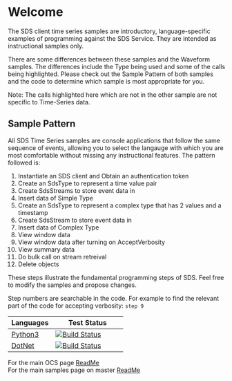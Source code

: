 Welcome
========

The SDS client time series samples are introductory, language-specific examples of programming against the SDS Service. They are intended as instructional samples only.


There are some differences between these samples and the Waveform samples.  The differences include the Type being used and some of the calls being highlighted.  Please check out the Sample Pattern of both samples and the code to determine which sample is most appropriate for you.

Note: The calls highlighted here which are not in the other sample are not specific to Time-Series data.

Sample Pattern
--------------

All SDS Time Series samples are console applications that follow the same sequence of events, allowing you to select the langauge with which you are most comfortable without missing any instructional features. The pattern followed is:

1.  Instantiate an SDS client and Obtain an authentication token
2.  Create an SdsType to represent a time value pair
3.  Create SdsStreams to store event data in
4.  Insert data of Simple Type
5.  Create an SdsType to represent a complex type that has 2 values and a timestamp
6.  Create SdsStream to store event data in
7.  Insert data of Complex Type
8.  View window data
9.  View window data after turning on AcceptVerbosity
10. View summary data
11. Do bulk call on stream retreival
12. Delete objects

These steps illustrate the fundamental programming steps of SDS.  Feel free to modify the samples and propose changes.

Step numbers are searchable in the code.  For example to find the relevant part of the code for accepting verbosity: ```step 9```


|Languages|&nbsp;&nbsp;&nbsp;&nbsp;&nbsp;&nbsp;&nbsp;Test&nbsp;Status&nbsp;&nbsp;&nbsp;&nbsp;&nbsp;&nbsp;&nbsp;
------|------------
<a href="Python">Python3</a> |  [![Build Status](https://osisoft.visualstudio.com/Engineering%20Incubation/_apis/build/status/All_Test/SDS_TSPy?branchName=master)](https://osisoft.visualstudio.com/Engineering%20Incubation/_build/latest?definitionId=4909&branchName=master)
<a href="DotNet/Try">DotNet</a> |  [![Build Status](https://osisoft.visualstudio.com/Engineering%20Incubation/_apis/build/status/All_Test/SDS_TSDotNet?branchName=master)](https://osisoft.visualstudio.com/Engineering%20Incubation/_build/latest?definitionId=4915&branchName=master)



For the main OCS page [ReadMe](../../)<br />
For the main samples page on master [ReadMe](https://github.com/osisoft/OSI-Samples)
